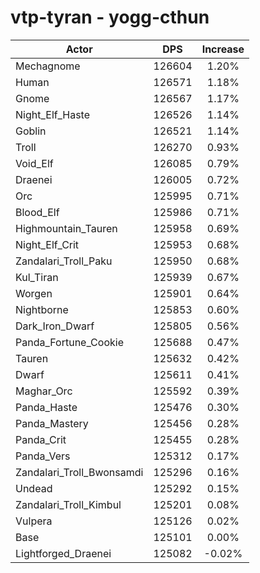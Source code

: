 # vtp-tyran - yogg-cthun
| Actor | DPS | Increase |
|---|:---:|:---:|
|Mechagnome|126604|1.20%|
|Human|126571|1.18%|
|Gnome|126567|1.17%|
|Night_Elf_Haste|126526|1.14%|
|Goblin|126521|1.14%|
|Troll|126270|0.93%|
|Void_Elf|126085|0.79%|
|Draenei|126005|0.72%|
|Orc|125995|0.71%|
|Blood_Elf|125986|0.71%|
|Highmountain_Tauren|125958|0.69%|
|Night_Elf_Crit|125953|0.68%|
|Zandalari_Troll_Paku|125950|0.68%|
|Kul_Tiran|125939|0.67%|
|Worgen|125901|0.64%|
|Nightborne|125853|0.60%|
|Dark_Iron_Dwarf|125805|0.56%|
|Panda_Fortune_Cookie|125688|0.47%|
|Tauren|125632|0.42%|
|Dwarf|125611|0.41%|
|Maghar_Orc|125592|0.39%|
|Panda_Haste|125476|0.30%|
|Panda_Mastery|125456|0.28%|
|Panda_Crit|125455|0.28%|
|Panda_Vers|125312|0.17%|
|Zandalari_Troll_Bwonsamdi|125296|0.16%|
|Undead|125292|0.15%|
|Zandalari_Troll_Kimbul|125201|0.08%|
|Vulpera|125126|0.02%|
|Base|125101|0.00%|
|Lightforged_Draenei|125082|-0.02%|
